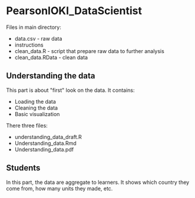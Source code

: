 # PearsonIOKI_DataScientist

Files in main directory:

* data.csv - raw data
* instructions
* clean_data.R - script that prepare raw data to further analysis
* clean_data.RData - clean data


## Understanding the data

This part is about "first" look on the data. It contains: 
* Loading the data
* Cleaning the data
* Basic visualization

There three files:
* understanding_data_draft.R
* Understanding_data.Rmd
* Understanding_data.pdf

## Students

In this part, the data are aggregate to learners. 
It shows which country they come from, how many units they made, etc.